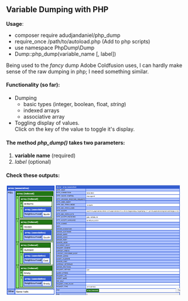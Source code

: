 ## Variable Dumping with PHP

**Usage**: 
* composer require adudjandaniel/php_dump
* require_once /path/to/autoload.php (Add to php scripts)
* use namespace PhpDump\Dump
* Dump::php_dump(variable_name [, label])

Being used to the _fancy_ dump Adobe Coldfusion uses, I can hardly make sense of the raw dumping in php; I need something similar.

#### Functionality (so far):
* Dumping
	* basic types (integer, boolean, float, _string_)
	* indexed arrays 
	* associative array
* Toggling display of values.  
	Click on the key of the value to toggle it's display.


#### The method **_php_dump()_** takes two parameters: 
1. **variable name** (required)
2. _label_ (optional)


#### Check these outputs:  
<img src="tests/img/dump_1.png" height="300px"/><img src="tests/img/dump_2.png" height="300px"/>
